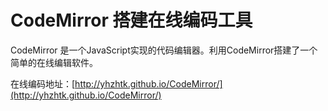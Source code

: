 # CodeMirror 搭建在线编码工具

CodeMirror 是一个JavaScript实现的代码编辑器。利用CodeMirror搭建了一个简单的在线编辑软件。

在线编码地址：[http://yhzhtk.github.io/CodeMirror/](http://yhzhtk.github.io/CodeMirror/)
